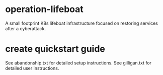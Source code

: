 # operation-lifeboat
A small footprint K8s lifeboat infrastructure focused on restoring services after a cyberattack.

# create quickstart guide

See abandonship.txt for detailed setup instructions.
See gilligan.txt for detailed user instructions.
